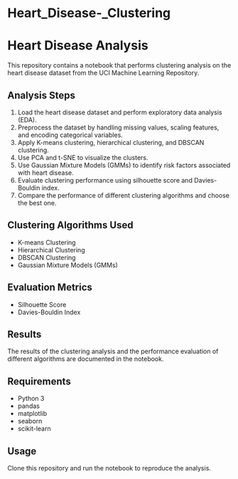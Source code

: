 # Heart_Disease-_Clustering
# Heart Disease Analysis

This repository contains a notebook that performs clustering analysis on the heart disease dataset from the UCI Machine Learning Repository.

## Analysis Steps

1. Load the heart disease dataset and perform exploratory data analysis (EDA).
2. Preprocess the dataset by handling missing values, scaling features, and encoding categorical variables.
3. Apply K-means clustering, hierarchical clustering, and DBSCAN clustering.
4. Use PCA and t-SNE to visualize the clusters.
5. Use Gaussian Mixture Models (GMMs) to identify risk factors associated with heart disease.
6. Evaluate clustering performance using silhouette score and Davies-Bouldin index.
7. Compare the performance of different clustering algorithms and choose the best one.

## Clustering Algorithms Used

- K-means Clustering
- Hierarchical Clustering
- DBSCAN Clustering
- Gaussian Mixture Models (GMMs)

## Evaluation Metrics

- Silhouette Score
- Davies-Bouldin Index

## Results

The results of the clustering analysis and the performance evaluation of different algorithms are documented in the notebook.

## Requirements

- Python 3
- pandas
- matplotlib
- seaborn
- scikit-learn

## Usage

Clone this repository and run the notebook to reproduce the analysis.

